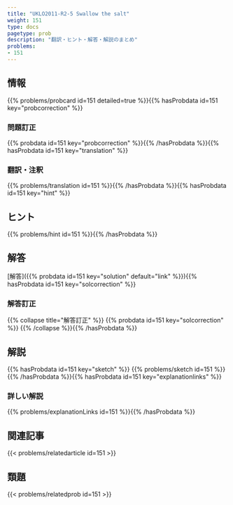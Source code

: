 ```yaml
---
title: "UKLO2011-R2-5 Swallow the salt"
weight: 151
type: docs
pagetype: prob
description: "翻訳・ヒント・解答・解説のまとめ"
problems: 
- 151
---
```


## 情報

{{% problems/probcard id=151 detailed=true %}}{{% hasProbdata id=151 key="probcorrection" %}}

### 問題訂正

{{% probdata id=151 key="probcorrection" %}}{{% /hasProbdata %}}{{% hasProbdata id=151 key="translation" %}}

### 翻訳・注釈

{{% problems/translation id=151 %}}{{% /hasProbdata %}}{{% hasProbdata id=151 key="hint" %}}

## ヒント

{{% problems/hint id=151 %}}{{% /hasProbdata %}}

## 解答

[解答]({{% probdata id=151 key="solution" default="link" %}}){{% hasProbdata id=151 key="solcorrection" %}}

### 解答訂正

{{% collapse title="解答訂正" %}}
{{% probdata id=151 key="solcorrection" %}}
{{% /collapse %}}{{% /hasProbdata %}}

## 解説

{{% hasProbdata id=151 key="sketch" %}}
{{% problems/sketch id=151 %}}
{{% /hasProbdata %}}{{% hasProbdata id=151 key="explanationlinks" %}}

### 詳しい解説

{{% problems/explanationLinks id=151 %}}{{% /hasProbdata %}}

## 関連記事

{{< problems/relatedarticle id=151 >}}

## 類題

{{< problems/relatedprob id=151 >}}
